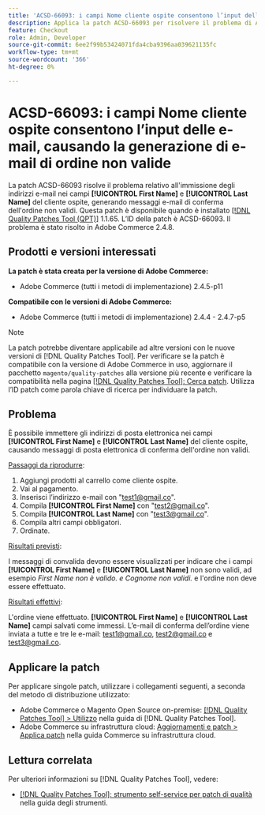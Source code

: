 ```yaml
---
title: 'ACSD-66093: i campi Nome cliente ospite consentono l’input delle e-mail, causando la generazione di e-mail di ordine non valide'
description: Applica la patch ACSD-66093 per risolvere il problema di Adobe Commerce, in cui è possibile immettere indirizzi e-mail nei campi **[!UICONTROL First Name]** e **[!UICONTROL Last Name]** del cliente ospite e inviare e-mail di conferma dell'ordine non valide.
feature: Checkout
role: Admin, Developer
source-git-commit: 6ee2f99b53424071fda4cba9396aa039621135fc
workflow-type: tm+mt
source-wordcount: '366'
ht-degree: 0%

---
```



# ACSD-66093: i campi Nome cliente ospite consentono l’input delle e-mail, causando la generazione di e-mail di ordine non valide

La patch ACSD-66093 risolve il problema relativo all&#39;immissione degli indirizzi e-mail nei campi **[!UICONTROL First Name]** e **[!UICONTROL Last Name]** del cliente ospite, generando messaggi e-mail di conferma dell&#39;ordine non validi. Questa patch è disponibile quando è installato [[!DNL Quality Patches Tool (QPT)]](/help/tools/quality-patches-tool/quality-patches-tool-to-self-serve-quality-patches.md) 1.1.65. L’ID della patch è ACSD-66093. Il problema è stato risolto in Adobe Commerce 2.4.8.

## Prodotti e versioni interessati

**La patch è stata creata per la versione di Adobe Commerce:**

* Adobe Commerce (tutti i metodi di implementazione) 2.4.5-p11

**Compatibile con le versioni di Adobe Commerce:**

* Adobe Commerce (tutti i metodi di implementazione) 2.4.4 - 2.4.7-p5

>[!NOTE]
>
>La patch potrebbe diventare applicabile ad altre versioni con le nuove versioni di [!DNL Quality Patches Tool]. Per verificare se la patch è compatibile con la versione di Adobe Commerce in uso, aggiornare il pacchetto `magento/quality-patches` alla versione più recente e verificare la compatibilità nella pagina [[!DNL Quality Patches Tool]: Cerca patch](https://experienceleague.adobe.com/tools/commerce-quality-patches/index.html). Utilizza l’ID patch come parola chiave di ricerca per individuare la patch.

## Problema

È possibile immettere gli indirizzi di posta elettronica nei campi **[!UICONTROL First Name]** e **[!UICONTROL Last Name]** del cliente ospite, causando messaggi di posta elettronica di conferma dell&#39;ordine non validi.

<u>Passaggi da riprodurre</u>:

1. Aggiungi prodotti al carrello come cliente ospite.
2. Vai al pagamento.
3. Inserisci l’indirizzo e-mail con &quot;test1@gmail.co&quot;.
4. Compila **[!UICONTROL First Name]** con &quot;<test2@gmail.co>&quot;.
5. Compila **[!UICONTROL Last Name]** con &quot;<test3@gmail.co>&quot;.
6. Compila altri campi obbligatori.
7. Ordinate.

<u>Risultati previsti</u>:

I messaggi di convalida devono essere visualizzati per indicare che i campi **[!UICONTROL First Name]** e **[!UICONTROL Last Name]** non sono validi, ad esempio *First Name non è valido. e Cognome non validi.* e l&#39;ordine non deve essere effettuato.

<u>Risultati effettivi</u>:

L&#39;ordine viene effettuato.
**[!UICONTROL First Name]** e **[!UICONTROL Last Name]** campi salvati come immessi.
L’e-mail di conferma dell’ordine viene inviata a tutte e tre le e-mail: test1@gmail.co, test2@gmail.co e test3@gmail.co.

## Applicare la patch

Per applicare singole patch, utilizzare i collegamenti seguenti, a seconda del metodo di distribuzione utilizzato:

* Adobe Commerce o Magento Open Source on-premise: [[!DNL Quality Patches Tool] > Utilizzo](/help/tools/quality-patches-tool/usage.md) nella guida di [!DNL Quality Patches Tool].
* Adobe Commerce su infrastruttura cloud: [Aggiornamenti e patch > Applica patch](https://experienceleague.adobe.com/docs/commerce-cloud-service/user-guide/develop/upgrade/apply-patches.html) nella guida Commerce su infrastruttura cloud.

## Lettura correlata

Per ulteriori informazioni su [!DNL Quality Patches Tool], vedere:

* [[!DNL Quality Patches Tool]: strumento self-service per patch di qualità](/help/tools/quality-patches-tool/quality-patches-tool-to-self-serve-quality-patches.md) nella guida degli strumenti.

